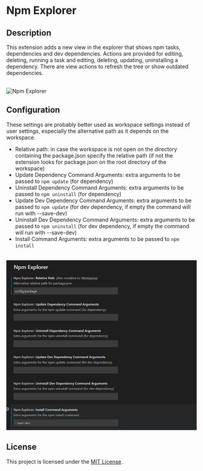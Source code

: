 # Npm Explorer

## Description

This extension adds a new view in the explorer that shows npm tasks, dependencies and dev dependencies. Actions are provided for editing, deleting, running a task and editing, deleting, updating, uninstalling a dependency. There are view actions to refresh the tree or show outdated dependencies.

<br/>![Npm Explorer](images/npm-explorer.gif)

## Configuration

These settings are probably better used as workspace settings instead of user settings, especially the alternative path as it depends on the workspace.

- Relative path: in case the workspace is not open on the directory containing the package.json specify the relative path (if not the extension looks for package.json on the root directory of the workspace)
- Update Dependency Command Arguments: extra arguments to be passed to ``npm update`` (for dependency)
- Uninstall Dependency Command Arguments: extra arguments to be passed to ``npm uninstall`` (for dependency)
- Update Dev Dependency Command Arguments: extra arguments to be passed to ``npm update`` (for dev dependency, if empty the command will run with --save-dev)
- Uninstall Dev Dependency Command Arguments: extra arguments to be passed to ``npm uninstall`` (for dev dependency, if empty the command will run with --save-dev)
- Install Command Arguments: extra arguments to be passed to ``npm install``

<br/>![Settings Screenshot](images/settings.png)

## License

This project is licensed under the [MIT License](LICENSE).